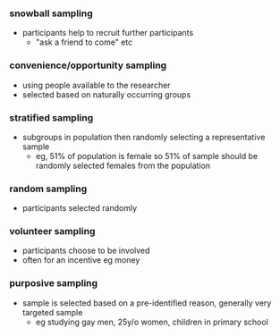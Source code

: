 ### snowball sampling
- participants help to recruit further participants
	- "ask a friend to come" etc

### convenience/opportunity sampling
- using people available to the researcher
- selected based on naturally occurring groups

### stratified sampling
- subgroups in population then randomly selecting a representative sample
	- eg, 51% of population is female so 51% of sample should be randomly selected females from the population

### random sampling
- participants selected randomly

### volunteer sampling
- participants choose to be involved 
- often for an incentive eg money

### purposive sampling
- sample is selected based on a pre-identified reason, generally very targeted sample
	- eg studying gay men, 25y/o women, children in primary school
